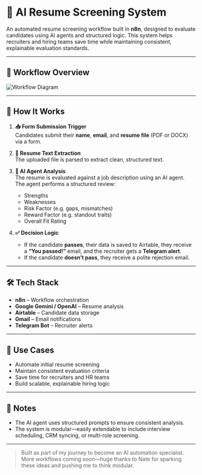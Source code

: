 # 🧠 AI Resume Screening System

An automated resume screening workflow built in **n8n**, designed to evaluate candidates using AI agents and structured logic. This system helps recruiters and hiring teams save time while maintaining consistent, explainable evaluation standards.

---

## 📸 Workflow Overview  
<!-- Add your image below this line -->
![Workflow Diagram](/repository/assets/resume_screening_system.png?raw=true "AI Resume System Screenshot")

---

## 🔄 How It Works

1. **📥 Form Submission Trigger**  
   Candidates submit their **name**, **email**, and **resume file** (PDF or DOCX) via a form.

2. **📄 Resume Text Extraction**  
   The uploaded file is parsed to extract clean, structured text.

3. **🧠 AI Agent Analysis**  
   The resume is evaluated against a job description using an AI agent.  
   The agent performs a structured review:
   - Strengths  
   - Weaknesses  
   - Risk Factor (e.g. gaps, mismatches)  
   - Reward Factor (e.g. standout traits)  
   - Overall Fit Rating

4. **✅ Decision Logic**  
   - If the candidate **passes**, their data is saved to Airtable, they receive a **“You passed!”** email, and the recruiter gets a **Telegram alert**.  
   - If the candidate **doesn’t pass**, they receive a polite rejection email.

---

## 🛠️ Tech Stack

- **n8n** – Workflow orchestration  
- **Google Gemini / OpenAI** – Resume analysis  
- **Airtable** – Candidate data storage  
- **Gmail** – Email notifications  
- **Telegram Bot** – Recruiter alerts

---

## 🎯 Use Cases

- Automate initial resume screening  
- Maintain consistent evaluation criteria  
- Save time for recruiters and HR teams  
- Build scalable, explainable hiring logic

---

## 📌 Notes

- The AI agent uses structured prompts to ensure consistent analysis.  
- The system is modular—easily extendable to include interview scheduling, CRM syncing, or multi-role screening.

---

> Built as part of my journey to become an AI automation specialist.  
> More workflows coming soon—huge thanks to Nate for sparking these ideas and pushing me to think modular.


